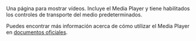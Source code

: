 ﻿Una página para mostrar vídeos. Incluye el Media Player y tiene habilitados los controles de transporte del medio predeterminados.

Puedes encontrar más información acerca de cómo utilizar el Media Player en [documentos oficiales](https://docs.microsoft.com/en-us/windows/uwp/controls-and-patterns/media-playback).
